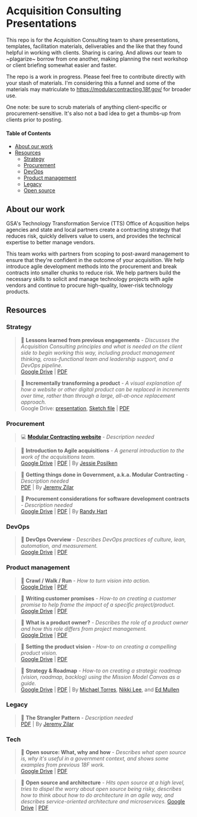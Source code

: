 # Acquisition Consulting Presentations

This repo is for the Acquisition Consulting team to share presentations, templates, facilitation materials, deliverables and the like that they found helpful in working with clients.  Sharing is caring.  And allows our team to ~plagarize~ borrow from one another, making planning the next workshop or client briefing somewhat easier and faster.  

The repo is a work in progress.  Please feel free to contribute directly with your stash of materials.  I'm considering this a funnel and some of the materials may matriculate to https://modularcontracting.18f.gov/ for broader use.  

One note:  be sure to scrub materials of anything client-specific or procurement-sensitive.  It's also not a bad idea to get a thumbs-up from clients prior to posting.  

#### Table of Contents
- [About our work](#about-our-work)
- [Resources](#resources)
    - [Strategy](#strategy)
    - [Procurement](#procurement)
    - [DevOps](#devops)
    - [Product management](#product-management)
    - [Legacy](#legacy)
    - [Open source](#open-source)
   

## About our work
GSA's Technology Transformation Service (TTS) Office of Acqusition helps agencies and state and local partners create a contracting strategy that reduces risk, quickly delivers value to users, and provides the technical expertise to better manage vendors. 

This team works with partners from scoping to post-award management to ensure that they're confident in the outcome of your acquisition. We help introduce agile development methods into the procurement and break contracts into smaller chunks to reduce risk. We help partners build the necessary skills to solicit and manage technology projects with agile vendors and continue to procure high-quality, lower-risk technology products.  

## Resources

### Strategy
[//]: # "AK workshop"
[//]: # "AK Strategy"
[//]: # "CA Strategy"

> :blue_book: **Lessons learned from previous engagements** - _Discusses the Acquisition Consulting principles and what is needed on the client side to begin working this way, including product management thinking, cross-functional team and leadership support, and a DevOps pipeline._     
[Google Drive](https://docs.google.com/presentation/d/1THdDgecX5qQcbUkDCVGbNNsnuyDewC7faRhtG5HRsLQ/edit) | [PDF](presentations/Lessons%20learned%20from%20past%20engagements.pdf)

> :blue_book: **Incrementally transforming a product** - _A visual explanation of how a website or other digital product can be replaced in increments over time, rather than through a large, all-at-once replacement approach._      
Google Drive: [presentation](https://docs.google.com/presentation/d/1W0k2TzXixWrN8aHQYUvzqZvPIEQmRR84HwspqPelsg0/edit), [Sketch file](https://drive.google.com/open?id=0B7B4Cxnx7uf2S01rSnk2ZFM3dGc) | [PDF](https://github.com/18F/acq-alaska-dhss-modernization/blob/master/assets/modular-experience.pdf) 

### Procurement

> :computer: **[Modular Contracting website](https://modularcontracting.18f.gov/)** - _Description needed_ 

> :blue_book: **Introduction to Agile acquisitions** - _A general introduction to the work of the acquisitions team._      
[Google Drive](https://docs.google.com/presentation/d/1JqvIwlB7SMQU7mHkGQAW0huIlp3PNpaYCQOhN7mWFYk/edit#slide=id.g11b16e26a9_0_5) | [PDF](https://github.com/18F/acq-presentations/blob/master/presentations/Agile%20Acquisitions%20Presentation.pdf) | By [Jessie Posilken](https://github.com/jposi)

> :blue_book: **Getting things done in Government, a.k.a. Modular Contracting** - _Description needed_      
[PDF](https://github.com/18F/acq-presentations/blob/master/presentations/Presentation%20Modular%20Contracting%20(1).pdf) | By [Jeremy Zilar](https://github.com/jeremyzilar)

[//]: # "Randy's docs"

> :blue_book: **Procurement considerations for software development contracts** - _Description needed_       
[Google Drive](https://docs.google.com/document/d/1ysssq2zPnam2vhUzR-6ty-wd9tiGQsv5lQbqCGApQoc/edit) | [PDF](https://github.com/18F/acq-presentations/blob/master/presentations/Procurement%20Considerations%20for%20Agile%20SW.pdf) | By [Randy Hart](https://github.com/randyhart)

### DevOps
> :blue_book: **DevOps Overview** - _Describes DevOps practices of culture, lean, automation, and measurement._     
[Google Drive](https://docs.google.com/presentation/d/1iHkHjNT6JM36j1nUkhT6vCVfUTsQOD5yS-_aaPVKNBQ/edit) | [PDF](presentations/DevOps%20Overview.pdf)

[//]: # "Notes from AK"

### Product management

> :blue_book: **Crawl / Walk / Run** - _How to turn vision into action._     
[Google Drive](https://docs.google.com/presentation/d/19fFWy9wXefKw8ILSAuDsJ8m_w7EL5aF8PPKJmJjQDAA/edit#slide=id.g1b05f3d75a_0_198) | [PDF](presentations/Crawl-Walk-Run.pdf)

> :blue_book: **Writing customer promises** - _How-to on creating a customer promise to help frame the impact of a specific project/product._     
[Google Drive](https://docs.google.com/presentation/d/1TTmQ4_as4lxjIbrjdHL-XPaLwQbICK4SBxlIQEDOf6E/edit#slide=id.gf774b1724_1_76) | [PDF](presentations/Writing%20customer%20promises.pdf)

> :blue_book: **What is a product owner?** - _Describes the role of a product owner and how this role differs from project management._     
[Google Drive](https://drive.google.com/open?id=1Ubj9M1ww4YaFf5-8M4a8Og1UAOUuwdzbipXMr_KNK8E) | [PDF](presentations/Product%20owner.pdf)

> :blue_book: **Setting the product vision** - _How-to on creating a compelling product vision._     
[Google Drive](https://drive.google.com/open?id=15l1GZ1-Z3cVksZ2_QRWAqRXUKoYmhS9TMptxeAEoikY) | [PDF](presentations/Setting%20the%20product%20vision.pdf)

> :blue_book: **Strategy & Roadmap** - _How-to on creating a strategic roadmap (vision, roadmap, backlog) using the Mission Model Canvas as a guide._     
[Google Drive](https://drive.google.com/open?id=1rZs5Bqd_aMYtR80WCfd97LLd9YF4P7HfdCnVQoQpBvg) | [PDF](presentations/Strategy%20and%20Roadmap.pdf) | By [Michael Torres](https://github.com/mtorres253), [Nikki Lee](https://github.com/nkkl), and [Ed Mullen](https://github.com/edmullen)

[//]: # "Roadmap examples"

### Legacy
> :blue_book: **The Strangler Pattern** - _Description needed_       
[PDF](https://github.com/18F/acq-presentations/blob/master/presentations/Presentation%20Strangler%20Pattern%20(1).pdf) | By [Jeremy Zilar](https://github.com/jeremyzilar)

[//]: # "Kane's docs"
[//]: # "Prototyping is needed"

### Tech

> :blue_book: **Open source: What, why and how** - _Describes what open source is, why it's useful in a government context, and shows some examples from previous 18F work._     
[Google Drive](https://drive.google.com/open?id=1rpQPxzozq1Jn2ISj-ROwaxn0q8owm46_DMJYrxEkXjY) | [PDF](presentations/Open%20source-%20why%20and%20how-.pdf)

> :blue_book: **Open source and architecture** - _Hits open source at a high level, tries to dispel the worry about open source being risky, describes how to think about how to do architecture in an agile way, and describes service-oriented architecture and microservices._
[Google Drive](https://drive.google.com/open?id=1_k7zU29eAdmAgctaSvYsT97qfIUEaASiYb6MimcXK1w) | [PDF](presentations/Open%20source%20and%20architecture.pdf)

[//]: # "Start open from the beginning"
[//]: # "Look at one-page for materials"

